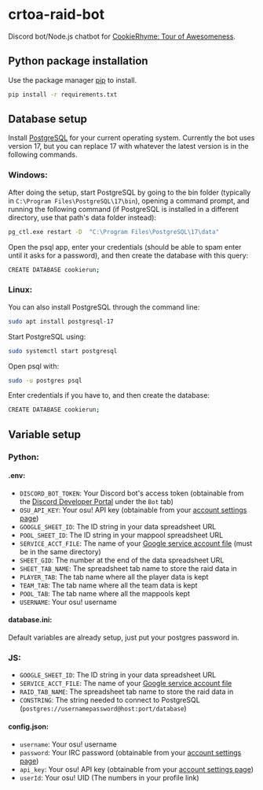 # crtoa-raid-bot

Discord bot/Node.js chatbot for [CookieRhyme: Tour of Awesomeness](https://osu.ppy.sh/community/forums/topics/2017591?n=1).

## Python package installation

Use the package manager [pip](https://pip.pypa.io/en/stable/) to install.

```bash
pip install -r requirements.txt
```

## Database setup

Install [PostgreSQL](https://www.postgresql.org/download/) for your current operating system. Currently the bot uses version 17, but you can replace 17 with whatever the latest version is in the following commands.

### Windows:

After doing the setup, start PostgreSQL by going to the bin folder (typically in `C:\Program Files\PostgreSQL\17\bin`), opening a command prompt, and running the following command (if PostgreSQL is installed in a different directory, use that path's data folder instead):

```bash
pg_ctl.exe restart -D  "C:\Program Files\PostgreSQL\17\data"
```

Open the psql app, enter your credentials (should be able to spam enter until it asks for a password), and then create the database with this query:

```bash
CREATE DATABASE cookierun;
```

### Linux:

You can also install PostgreSQL through the command line:

```bash
sudo apt install postgresql-17
```

Start PostgreSQL using:

```bash
sudo systemctl start postgresql
```

Open psql with:

```bash
sudo -u postgres psql
```

Enter credentials if you have to, and then create the database:

```bash
CREATE DATABASE cookierun;
```

## Variable setup

### Python:

#### .env:

- `DISCORD_BOT_TOKEN`: Your Discord bot's access token (obtainable from the [Discord Developer Portal](https://discord.com/developers/applications) under the `Bot` tab)
- `OSU_API_KEY`: Your osu! API key (obtainable from your [account settings page](https://osu.ppy.sh/home/account/edit#legacy-api))
- `GOOGLE_SHEET_ID`: The ID string in your data spreadsheet URL
- `POOL_SHEET_ID`: The ID string in your mappool spreadsheet URL
- `SERVICE_ACCT_FILE`: The name of your [Google service account file](https://cloud.google.com/iam/docs/keys-create-delete) (must be in the same directory) 
- `SHEET_GID`: The number at the end of the data spreadsheet URL
- `SHEET_TAB_NAME`: The spreadsheet tab name to store the raid data in
- `PLAYER_TAB`: The tab name where all the player data is kept
- `TEAM_TAB`: The tab name where all the team data is kept
- `POOL_TAB`: The tab name where all the mappools kept
- `USERNAME`: Your osu! username

#### database.ini:

Default variables are already setup, just put your postgres password in.

### JS:

- `GOOGLE_SHEET_ID`: The ID string in your data spreadsheet URL
- `SERVICE_ACCT_FILE`: The name of your [Google service account file](https://cloud.google.com/iam/docs/keys-create-delete)
- `RAID_TAB_NAME`: The spreadsheet tab name to store the raid data in
- `CONSTRING`: The string needed to connect to PostgreSQL (`postgres://usernamepassword@host:port/database`)

#### config.json:

 - `username`: Your osu! username
 - `password`: Your IRC password (obtainable from your [account settings page](https://osu.ppy.sh/home/account/edit#legacy-api))
 - `api_key`: Your osu! API key (obtainable from your [account settings page](https://osu.ppy.sh/home/account/edit#legacy-api))
 - `userId`: Your osu! UID (The numbers in your profile link)